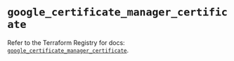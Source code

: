# `google_certificate_manager_certificate`

Refer to the Terraform Registry for docs: [`google_certificate_manager_certificate`](https://registry.terraform.io/providers/hashicorp/google/6.31.0/docs/resources/certificate_manager_certificate).

